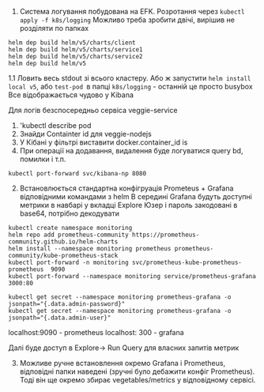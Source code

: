 1. Система логування побудована на EFK. Розротання через `kubectl apply -f k8s/logging`
Можливо треба зробити двічі, вирішив не розділяти по папках

```
helm dep build helm/v5/charts/client 
helm dep build helm/v5/charts/service1 
helm dep build helm/v5/charts/service2 
helm dep build helm/v5 
```

1.1 Ловить весь stdout зі всього кластеру. Або ж запустити `helm install local v5`, або `test-pod `в папці `k8s/logging` - останній це просто busybox 
Все відображається чудово у Kibana

Для логів безспосередньо сервіса veggie-service 
1. 'kubectl describe pod <veggie-service-pod>
2. Знайди Containter id для veggie-nodejs
3. У Кібані у фільтрі виставити docker.container_id is <id>
4. При операції на додавання, видалення буде логуватися query bd, помилки і т.п.

```
kubectl port-forward svc/kibana-np 8080 
```

2. Встановлюється стандартна конфігруація Prometeus + Grafana відповідними командами з helm
В середині Grafana будуть доступні метрики в навбарі у вкладці Explore
Юзер і пароль закодовані в base64, потрібно декодувати

```
kubectl create namespace monitoring 
helm repo add prometheus-community https://prometheus-community.github.io/helm-charts
helm install --namespace monitoring prometheus prometheus-community/kube-prometheus-stack
kubectl port-forward -n monitoring svc/prometheus-kube-prometheus-prometheus  9090
kubectl port-forward --namespace monitoring service/prometheus-grafana 3000:80

kubectl get secret --namespace monitoring prometheus-grafana -o jsonpath="{.data.admin-password}" 
kubectl get secret --namespace monitoring prometheus-grafana -o jsonpath="{.data.admin-user}"  
```

localhost:9090 - prometheus
localhost: 300 - grafana

Далі буде доступ в Explore-> Run Query для власних запитів метрик

3. Можливе ручне встановлення окремо  Grafana i Prometheus, відповідні папки наведені (зручні було дебажити конфіг Prometheus). Тоді він ще окремо збирає vegetables/metrics у відповідному сервісі.